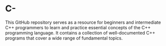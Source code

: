# C-
 This GitHub repository serves as a resource for beginners and intermediate C++ programmers to learn and practice essential concepts of the C++ programming language. It contains a collection of well-documented C++ programs that cover a wide range of fundamental topics.
